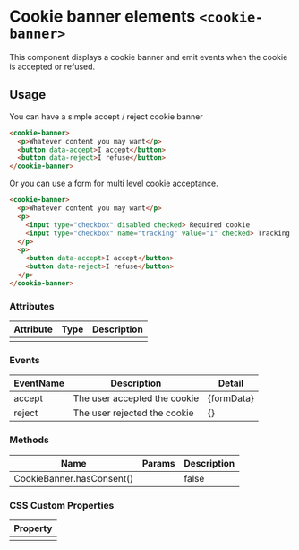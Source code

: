 # Cookie banner elements `<cookie-banner>`

This component displays a cookie banner and emit events when the cookie is accepted or refused.

## Usage

You can have a simple accept / reject cookie banner

```html
<cookie-banner>
  <p>Whatever content you may want</p>
  <button data-accept>I accept</button>
  <button data-reject>I refuse</button>
</cookie-banner>
```

Or you can use a form for multi level cookie acceptance.

```html
<cookie-banner>
  <p>Whatever content you may want</p>
  <p>
    <input type="checkbox" disabled checked> Required cookie
    <input type="checkbox" name="tracking" value="1" checked> Tracking cookies
  </p>
  <p>
    <button data-accept>I accept</button>
    <button data-reject>I refuse</button>
  </p>
</cookie-banner>
```

### Attributes

| Attribute       | Type     | Description                                          |
|-----------------|----------|------------------------------------------------------|
|                 |          |                                                      |

### Events

| EventName       | Description                   | Detail     |
|-----------------|-------------------------------|------------|
| accept          | The user accepted the cookie  | {formData} |
| reject          | The user rejected the cookie  | {}         |

### Methods

| Name                          | Params   | Description                                          |
|-------------------------------|----------|------------------------------------------------------|
| CookieBanner.hasConsent()     |          | false|object check if user agreed to cookies         |


### CSS Custom Properties

| Property                    |
|-----------------------------|
|                             |
